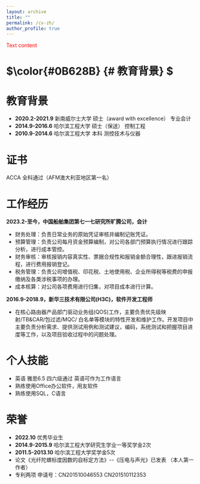 ```yaml
---
layout: archive
title: ""
permalink: /cv-zh/
author_profile: true
---
```


<span style="color:red">
Text content
</span>

# $\color{#0B628B} {# 教育背景} $
# 教育背景 
* **2020.2-2021.9** 新南威尔士大学 硕士（award with excellence） 专业会计 
* **2014.9-2016.6** 哈尔滨工程大学 硕士（保送） 控制工程 
* **2010.9-2014.6** 哈尔滨工程大学 本科 测控技术与仪器 

# 证书
ACCA 全科通过（AFM澳大利亚地区第一名）

# 工作经历
**2023.2-至今，中国船舶集团第七一七研究所旷腾公司，会计**
* 财务处理：负责日常业务的原始凭证审核并编制记账凭证。
* 预算管理：负责公司每月资金预算编制，对公司各部门预算执行情况进行跟踪分析，进行成本管控。
* 财务审核：审核报销内容真实性、票据合规性和报销金额合理性，跟进报销流程，进行费用报销登记。
* 税务管理：负责公司增值税、印花税、土地使用税、企业所得税等税费的申报缴纳及各类涉税事项的办理。
* 成本核算：对公司各项费用进行归集，对项目成本进行计算。

**2016.9-2018.9，新华三技术有限公司(H3C)，软件开发工程师**
* 在核心路由器产品部门驱动业务组(QOS)工作，主要负责优先级映射/TB&CAR/包过滤/MQC/ 白名单等模块的特性开发和维护工作。开发项目中主要负责分析需求、提供测试用例和测试建议，编码，系统测试和把握项目进度等工作，以及项目验收过程中的问题处理。

# 个人技能 
* 英语 雅思6.5 四六级通过 英语可作为工作语言
* 熟练使用Office办公软件，用友软件
* 熟练使用SQL，C语言

# 荣誉
* **2022.10** 优秀毕业生
* **2014.9-2015.9** 哈尔滨工程大学研究生学业一等奖学金2次
* **2011.5-2013.10** 哈尔滨工程大学奖学金5次
* 论文《光纤陀螺标度因数的自标定方法》--《压电与声光》已发表 （本人第一作者）
* 专利两项 申请号：CN201510046553 CN201510112353